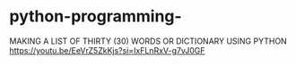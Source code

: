 # python-programming-
MAKING A LIST OF THIRTY (30) WORDS OR DICTIONARY USING PYTHON
https://youtu.be/EeVrZ5ZkKjs?si=IxFLnRxV-g7vJ0GF
